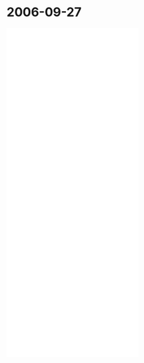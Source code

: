 2006-09-27
==========

![](2006-09-27-DeepaBlueMaximization.jpg.md "fig:2006-09-27-DeepaBlueMaximization.jpg.md") ![](2006-09-27-HashFunctions_Nim.jpg.md "fig:2006-09-27-HashFunctions_Nim.jpg.md") ![](2006-09-27-RobertTrunkBranch.jpg.md "fig:2006-09-27-RobertTrunkBranch.jpg.md") ![](2006-09-27-DavidGamesmanPlusPlus.jpg.md "fig:2006-09-27-DavidGamesmanPlusPlus.jpg.md") ![](2006-09-27-DeepaLevelFiles.jpg.md "fig:2006-09-27-DeepaLevelFiles.jpg.md")
